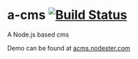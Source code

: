 a-cms [![Build Status](https://secure.travis-ci.org/EivindEE/a-cms.png)](http://travis-ci.org/EivindEE/a-cms)
=======
A Node.js based cms

Demo can be found at [acms.nodester.com](http://acms.nodester.com/ "a-cms demo")